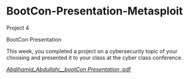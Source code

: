 # BootCon-Presentation-Metasploit

Project 4

BootCon Presentation

This week, you completed a project on a cybersecurity topic of your choosing and presented it to your class at the cyber class conference.

[_Abdihamid_Abdullahi__bootCon Presentation_ .pdf](https://github.com/user-attachments/files/18391293/_Abdihamid_Abdullahi__bootCon.Presentation_.pdf)
